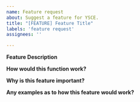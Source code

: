 ```yaml
---
name: Feature request
about: Suggest a feature for YSCE.
title: "[FEATURE] Feature Title"
labels: 'feature request'
assignees: ''

---
```


**Feature Description**

**How would this function work?**

**Why is this feature important?**

**Any examples as to how this feature would work?**
